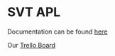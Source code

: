 # SVT APL
Documentation can be found [here](documentation.md)

Our [Trello Board](https://trello.com/b/xFy6a5f9/svt-apl)
